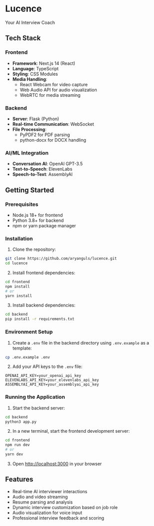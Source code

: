 # Lucence
Your AI Interview Coach

## Tech Stack

### Frontend
- **Framework**: Next.js 14 (React)
- **Language**: TypeScript
- **Styling**: CSS Modules
- **Media Handling**: 
  - React Webcam for video capture
  - Web Audio API for audio visualization
  - WebRTC for media streaming

### Backend
- **Server**: Flask (Python)
- **Real-time Communication**: WebSocket
- **File Processing**: 
  - PyPDF2 for PDF parsing
  - python-docx for DOCX handling

### AI/ML Integration
- **Conversation AI**: OpenAI GPT-3.5
- **Text-to-Speech**: ElevenLabs
- **Speech-to-Text**: AssemblyAI

## Getting Started

### Prerequisites
- Node.js 18+ for frontend
- Python 3.8+ for backend
- npm or yarn package manager

### Installation

1. Clone the repository:
```bash
git clone https://github.com/aryanguls/lucence.git
cd lucence
```

2. Install frontend dependencies:
```bash
cd frontend
npm install
# or
yarn install
```

3. Install backend dependencies:
```bash
cd backend
pip install -r requirements.txt
```

### Environment Setup

1. Create a `.env` file in the backend directory using `.env.example` as a template:
```bash
cp .env.example .env
```

2. Add your API keys to the `.env` file:
```env
OPENAI_API_KEY=your_openai_api_key
ELEVENLABS_API_KEY=your_elevenlabs_api_key
ASSEMBLYAI_API_KEY=your_assemblyai_api_key
```

### Running the Application

1. Start the backend server:
```bash
cd backend
python3 app.py
```

2. In a new terminal, start the frontend development server:
```bash
cd frontend
npm run dev
# or
yarn dev
```

3. Open [http://localhost:3000](http://localhost:3000) in your browser

## Features

- Real-time AI interviewer interactions
- Audio and video streaming
- Resume parsing and analysis
- Dynamic interview customization based on job role
- Audio visualization for voice input
- Professional interview feedback and scoring

